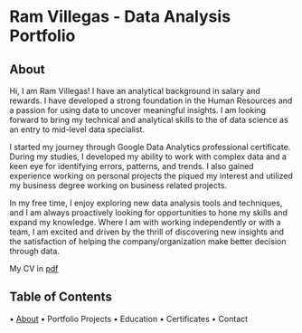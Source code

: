 # Ram Villegas - Data Analysis Portfolio

## About
Hi, I am Ram Villegas! I have an analytical background in salary and rewards. I have developed a strong foundation in the Human Resources and a passion for using data to uncover meaningful insights. I am looking forward to bring my technical and analytical skills to the of data science as an entry to mid-level data specialist.

I started my journey through Google Data Analytics professional certificate. During my studies, I developed my ability to work with complex data and a keen eye for identifying errors, patterns, and trends. I also gained experience working on personal projects the piqued my interest and utilized my business degree working on business related projects.

In my free time, I enjoy exploring new data analysis tools and techniques, and I am always proactively looking for opportunities to hone my skills and expand my knowledge.
Where I am with working independently or with a team, I am excited and driven by the thrill of discovering new insights and the satisfaction of helping the company/organization make better decision through data.

My CV in [pdf](https://github.com/user-attachments/files/16430607/Ram.Villegas.-.CV.2024.pdf)

## Table of Contents
• [About](https://github.com/RamVillegas/Data-Analysis-Portfolio/edit/main/README.md#L3)
• Portfolio Projects
• Education
• Certificates
• Contact
